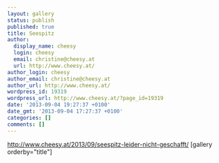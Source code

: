 ```yaml
---
layout: gallery
status: publish
published: true
title: Seespitz
author:
  display_name: cheesy
  login: cheesy
  email: christine@cheesy.at
  url: http://www.cheesy.at/
author_login: cheesy
author_email: christine@cheesy.at
author_url: http://www.cheesy.at/
wordpress_id: 19319
wordpress_url: http://www.cheesy.at/?page_id=19319
date: '2013-09-04 19:27:37 +0100'
date_gmt: '2013-09-04 17:27:37 +0100'
categories: []
comments: []
---
```

http://www.cheesy.at/2013/09/seespitz-leider-nicht-geschafft/
[gallery orderby="title"]
